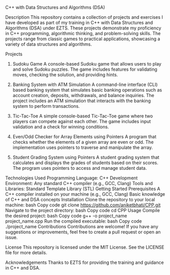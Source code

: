C++ with Data Structures and Algorithms (DSA) 

Description
This repository contains a collection of projects and exercises I have developed as part of my training in C++ with Data Structures and Algorithms (DSA) under EZTS. These projects demonstrate my proficiency in C++ programming, algorithmic thinking, and problem-solving skills. The projects range from classic games to practical applications, showcasing a variety of data structures and algorithms.

Projects
1. Sudoku Game
A console-based Sudoku game that allows users to play and solve Sudoku puzzles. The game includes features for validating moves, checking the solution, and providing hints.

2. Banking System with ATM Simulation
A command-line interface (CLI) based banking system that simulates basic banking operations such as account creation, deposits, withdrawals, and balance inquiries. The project includes an ATM simulation that interacts with the banking system to perform transactions.

3. Tic-Tac-Toe
A simple console-based Tic-Tac-Toe game where two players can compete against each other. The game includes input validation and a check for winning conditions.

4. Even/Odd Checker for Array Elements using Pointers
A program that checks whether the elements of a given array are even or odd. The implementation uses pointers to traverse and manipulate the array.

5. Student Grading System using Pointers
A student grading system that calculates and displays the grades of students based on their scores. The program uses pointers to access and manage student data.

Technologies Used
Programming Language: C++
Development Environment: Any standard C++ compiler (e.g., GCC, Clang)
Tools and Libraries: Standard Template Library (STL)
Getting Started
Prerequisites
A C++ compiler installed on your machine (e.g., GCC, Clang)
Basic knowledge of C++ and DSA concepts
Installation
Clone the repository to your local machine:
bash
Copy code
git clone https://github.com/aniketbhati/CPP.git
Navigate to the project directory:
bash
Copy code
cd CPP
Usage
Compile the desired project:
bash
Copy code
g++ -o project_name project_name.cpp
Run the compiled executable:
bash
Copy code
./project_name
Contributions
Contributions are welcome! If you have any suggestions or improvements, feel free to create a pull request or open an issue.

License
This repository is licensed under the MIT License. See the LICENSE file for more details.

Acknowledgements
Thanks to EZTS for providing the training and guidance in C++ and DSA.
